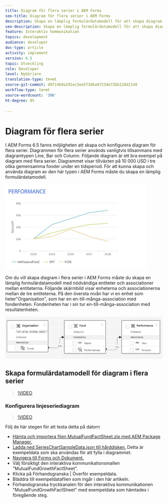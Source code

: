 ```yaml
---
title: Diagram för flera serier i AEM Forms
seo-title: Diagram för flera serier i AEM Forms
description: Skapa en lämplig formulärdatamodell för att skapa diagram i flera serier i utskrifts- och webbkanalsdokument.
seo-description: Skapa en lämplig formulärdatamodell för att skapa diagram i flera serier i utskrifts- och webbkanalsdokument.
feature: Interaktiv kommunikation
topics: development
audience: developer
doc-type: article
activity: implement
version: 6.5
topic: Utveckling
role: Developer
level: Nybörjare
translation-type: tm+mt
source-git-commit: d9714b9a291ec3ee5f3dba9723de72bb120d2149
workflow-type: tm+mt
source-wordcount: '306'
ht-degree: 0%

---
```



# Diagram för flera serier

I AEM Forms 6.5 fanns möjligheten att skapa och konfigurera diagram för flera serier. Diagrammen för flera serier används vanligtvis tillsammans med diagramtypen Line, Bar och Column. Följande diagram är ett bra exempel på diagram med flera serier. Diagrammet visar tillväxten på 10 000 USD i tre olika gemensamma fonder under en tidsperiod. För att kunna skapa och använda diagram av den här typen i AEM Forms måste du skapa en lämplig formulärdatamodell.

![multiserie](assets/seriescharts.jfif)

Om du vill skapa diagram i flera serier i AEM Forms måste du skapa en lämplig formulärdatamodell med nödvändiga entiteter och associationer mellan entiteterna. Följande skärmbild visar enheterna och associationerna mellan de tre entiteterna. På den översta nivån har vi en enhet som heter&quot;Organisation&quot;, som har en en-till-många-association med fondenheten. Fondenheten har i sin tur en-till-många-association med resultatenheten.

![formdatamodell](assets/formdatamodel.jfif)


## Skapa formulärdatamodell för diagram i flera serier

>[!VIDEO](https://video.tv.adobe.com/v/26352/quality=9)


### Konfigurera linjeseriediagram

>[!VIDEO](https://video.tv.adobe.com/v/26353?quality=9&learn=on)


Följ de här stegen för att testa detta på datorn

* [Hämta och importera filen MutualFundFactSheet.zip med AEM Package Manager.](assets/mutualfundfactsheet.zip)
* [Ladda ned SeriesChartSampleData.json till hårddisken.](assets/serieschartsampledata.json) Detta är exempeldata som ska användas för att fylla i diagrammet.
* [Navigera till Forms och Dokument.](https://helpx.adobe.com/aem/forms.html/content/dam/formsanddocuments.html)
* Välj försiktigt den interaktiva kommunikationsmallen &quot;MutualFundGrowthFactSheet&quot;.
* Klicka på Förhandsgranska | Överför exempeldata.
* Bläddra till exempeldatafilen som ingår i den här artikeln.
* Förhandsgranska tryckkanalen för den interaktiva kommunikationen &quot;MutualFundGrowthFactSheet&quot; med exempeldata som hämtades i föregående steg.
